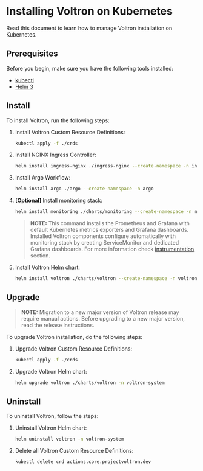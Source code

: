 # Installing Voltron on Kubernetes

Read this document to learn how to manage Voltron installation on Kubernetes.

## Prerequisites

Before you begin, make sure you have the following tools installed:

- [kubectl](https://kubernetes.io/docs/tasks/tools/install-kubectl/)
- [Helm 3](https://helm.sh/docs/intro/install/)

## Install

To install Voltron, run the following steps:

1. Install Voltron Custom Resource Definitions:
    
   ```bash
   kubectl apply -f ./crds
   ``` 

1. Install NGINX Ingress Controller:
    
    ```bash
   helm install ingress-nginx ./ingress-nginx --create-namespace -n ingress-nginx
   ```

1. Install Argo Workflow:

    ```bash
   helm install argo ./argo --create-namespace -n argo
   ```

1. **[Optional]** Install monitoring stack:

    ```bash
    helm install monitoring ./charts/monitoring --create-namespace -n monitoring
    ```
   
    > **NOTE:** This command installs the Prometheus and Grafana with default Kubernetes metrics exporters and Grafana dashboards.
    Installed Voltron components configure automatically with monitoring stack by creating ServiceMonitor and dedicated Grafana dashboards.
    For more information check [instrumentation](../../docs/development.md#instrumentation) section.

1. Install Voltron Helm chart:
    
    ```bash
    helm install voltron ./charts/voltron --create-namespace -n voltron-system
    ```

## Upgrade

> **NOTE:** Migration to a new major version of Voltron release may require manual actions. Before upgrading to a new major version, read the release instructions.

To upgrade Voltron installation, do the following steps:

1. Upgrade Voltron Custom Resource Definitions:
    
   ```bash
   kubectl apply -f ./crds
   ``` 

1. Upgrade Voltron Helm chart:
    
    ```bash
    helm upgrade voltron ./charts/voltron -n voltron-system 
    ```

## Uninstall

To uninstall Voltron, follow the steps:

1. Uninstall Voltron Helm chart:
    
    ```bash
    helm uninstall voltron -n voltron-system
    ```

1. Delete all Voltron Custom Resource Definitions:
    
   ```bash
   kubectl delete crd actions.core.projectvoltron.dev
   ``` 
